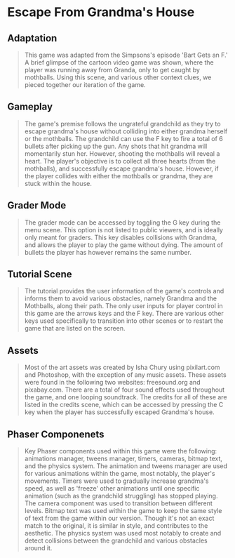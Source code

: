 # Escape From Grandma's House
## Adaptation 
> This game was adapted from the Simpsons's episode 'Bart Gets an F.' A brief glimpse of the cartoon video game was shown, where the player was running away from Granda, only to get caught by mothballs. Using this scene, and various other context clues, we pieced together our iteration of the game. 
## Gameplay 
> The game's premise follows the ungrateful grandchild as they try to escape grandma's house without colliding into either grandma herself or the mothballs. The grandchild can use the F key to fire a total of 6 bullets after picking up the gun. Any shots that hit grandma will momentarily stun her. However, shooting the mothballs will reveal a heart. The player's objective is to collect all three hearts (from the mothballs), and successfully escape grandma's house. However, if the player collides with either the mothballs or grandma, they are stuck within the house. 
## Grader Mode 
> The grader mode can be accessed by toggling the G key during the menu scene. This option is not listed to public viewers, and is ideally only meant for graders. This key disables collisions with Grandma, and allows the player to play the game without dying. The amount of bullets the player has however remains the same number. 
## Tutorial Scene 
> The tutorial provides the user information of the game's controls and informs them to avoid various obstacles, namely Grandma and the Mothballs, along their path. The only user inputs for player control in this game are the arrows keys and the F key. There are various other keys used specifically to transition into other scenes or to restart the game that are listed on the screen.  
## Assets 
> Most of the art assets was created by Isha Chury using pixilart.com and Photoshop, with the exception of any music assets. These assets were found in the following two websites: freesound.org and pixabay.com. There are a total of four sound effects used throughout the game, and one looping soundtrack. The credits for all of these are listed in the credits scene, which can be accessed by pressing the C key when the player has successfully escaped Grandma's house. 
## Phaser Componenets 
> Key Phaser components used within this game were the following: animations manager, tweens manager, timers, cameras, bitmap text, and the physics system. The animation and tweens manager are used for various animations within the game, most notably, the player's movements. Timers were used to gradually increase grandma's speed, as well as 'freeze' other animations until one specific animation (such as the grandchild struggling) has stopped playing. The camera component was used to transition between different levels. Bitmap text was used within the game to keep the same style of text from the game within our version. Though it's not an exact match to the original, it is similar in style, and contributes to the aesthetic. The physics system was used most notably to create and detect collisions between the grandchild and various obstacles around it. 
